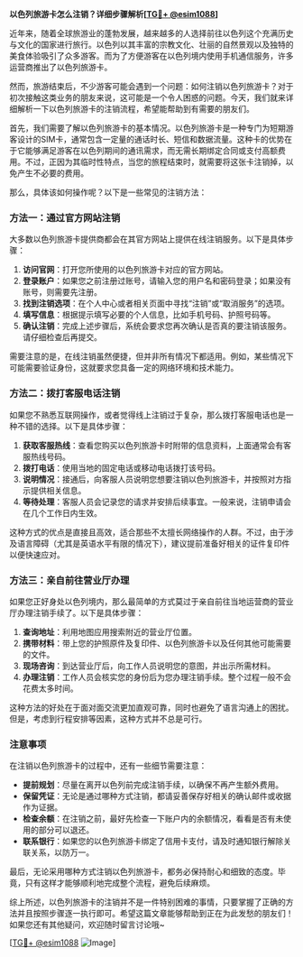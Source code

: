 **以色列旅游卡怎么注销？详细步骤解析[[TG💪+ @esim1088](https://t.me/s/esim1088)]**

近年来，随着全球旅游业的蓬勃发展，越来越多的人选择前往以色列这个充满历史与文化的国家进行旅行。以色列以其丰富的宗教文化、壮丽的自然景观以及独特的美食体验吸引了众多游客。而为了方便游客在以色列境内使用手机通信服务，许多运营商推出了以色列旅游卡。

然而，旅游结束后，不少游客可能会遇到一个问题：如何注销以色列旅游卡？对于初次接触这类业务的朋友来说，这可能是一个令人困惑的问题。今天，我们就来详细解析一下以色列旅游卡的注销流程，希望能帮助到有需要的朋友们。

首先，我们需要了解以色列旅游卡的基本情况。以色列旅游卡是一种专门为短期游客设计的SIM卡，通常包含一定量的通话时长、短信和数据流量。这种卡的优势在于它能够满足游客在以色列期间的通讯需求，而无需长期绑定合同或支付高额费用。不过，正因为其临时性特点，当您的旅程结束时，就需要将这张卡注销掉，以免产生不必要的费用。

那么，具体该如何操作呢？以下是一些常见的注销方法：

### 方法一：通过官方网站注销

大多数以色列旅游卡提供商都会在其官方网站上提供在线注销服务。以下是具体步骤：

1. **访问官网**：打开您所使用的以色列旅游卡对应的官方网站。
2. **登录账户**：如果您之前注册过账号，请输入您的用户名和密码登录；如果没有账号，则需要先注册。
3. **找到注销选项**：在个人中心或者相关页面中寻找“注销”或“取消服务”的选项。
4. **填写信息**：根据提示填写必要的个人信息，比如手机号码、护照号码等。
5. **确认注销**：完成上述步骤后，系统会要求您再次确认是否真的要注销该服务。请仔细检查后再提交。

需要注意的是，在线注销虽然便捷，但并非所有情况下都适用。例如，某些情况下可能需要验证身份，这就要求您具备一定的网络环境和技术能力。

### 方法二：拨打客服电话注销

如果您不熟悉互联网操作，或者觉得线上注销过于复杂，那么拨打客服电话也是一种不错的选择。以下是具体步骤：

1. **获取客服热线**：查看您购买以色列旅游卡时附带的信息资料，上面通常会有客服热线号码。
2. **拨打电话**：使用当地的固定电话或移动电话拨打该号码。
3. **说明情况**：接通后，向客服人员说明您想要注销以色列旅游卡，并按照对方指示提供相关信息。
4. **等待处理**：客服人员会记录您的请求并安排后续事宜。一般来说，注销申请会在几个工作日内生效。

这种方式的优点是直接且高效，适合那些不太擅长网络操作的人群。不过，由于涉及语言障碍（尤其是英语水平有限的情况下），建议提前准备好相关的证件复印件以便快速应对。

### 方法三：亲自前往营业厅办理

如果您正好身处以色列境内，那么最简单的方式莫过于亲自前往当地运营商的营业厅办理注销手续了。以下是具体步骤：

1. **查询地址**：利用地图应用搜索附近的营业厅位置。
2. **携带材料**：带上您的护照原件及复印件、以色列旅游卡以及任何其他可能需要的文件。
3. **现场咨询**：到达营业厅后，向工作人员说明您的意图，并出示所需材料。
4. **办理注销**：工作人员会核实您的身份后为您办理注销手续。整个过程一般不会花费太多时间。

这种方法的好处在于面对面交流更加直观可靠，同时也避免了语言沟通上的困扰。但是，考虑到行程安排等因素，这种方式并不总是可行。

### 注意事项

在注销以色列旅游卡的过程中，还有一些细节需要注意：

- **提前规划**：尽量在离开以色列前完成注销手续，以确保不再产生额外费用。
- **保留凭证**：无论是通过哪种方式注销，都请妥善保存好相关的确认邮件或收据作为证据。
- **检查余额**：在注销之前，最好先检查一下账户内的余额情况，看看是否有未使用的部分可以退还。
- **联系银行**：如果您的以色列旅游卡绑定了信用卡支付，请及时通知银行解除关联关系，以防万一。

最后，无论采用哪种方式注销以色列旅游卡，都务必保持耐心和细致的态度。毕竟，只有这样才能够顺利地完成整个流程，避免后续麻烦。

综上所述，以色列旅游卡的注销并不是一件特别困难的事情，只要掌握了正确的方法并且按照步骤逐一执行即可。希望这篇文章能够帮助到正在为此发愁的朋友们！如果您还有其他疑问，欢迎随时留言讨论哦~

[[TG💪+ @esim1088](https://t.me/s/esim1088) ![Image](https://i.postimg.cc/4NQfJmqS/Snipaste-2025-05-13-00-14-12.png)]
